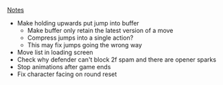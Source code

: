 [Notes](/docs/feedback/playtests/first_locals_feedback_round.md)

- Make holding upwards put jump into buffer
  - Make buffer only retain the latest version of a move
  - Compress jumps into a single action?
  - This may fix jumps going the wrong way
- Move list in loading screen
- Check why defender can't block 2f spam and there are opener sparks
- Stop animations after game ends
- Fix character facing on round reset
